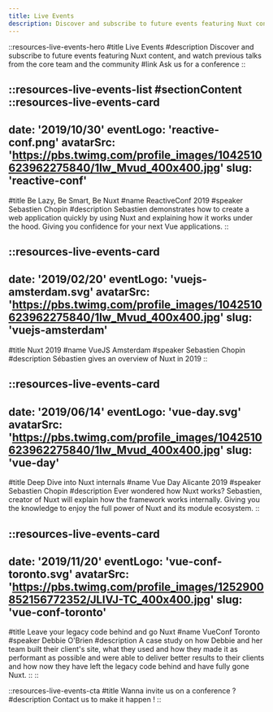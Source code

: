 ```yaml
---
title: Live Events
description: Discover and subscribe to future events featuring Nuxt content, and watch previous talks from the core team and the community
---
```


::resources-live-events-hero
#title
Live Events
#description
Discover and subscribe to future events featuring Nuxt content, and watch previous talks from the core team and the community
#link
Ask us for a conference
::

::resources-live-events-list
#sectionContent
  ::resources-live-events-card
  ---
  date: '2019/10/30'
  eventLogo: 'reactive-conf.png'
  avatarSrc: 'https://pbs.twimg.com/profile_images/1042510623962275840/1Iw_Mvud_400x400.jpg'
  slug: 'reactive-conf'
  ---
  #title
  Be Lazy, Be Smart, Be Nuxt
  #name
  ReactiveConf 2019
  #speaker
  Sebastien Chopin
  #description
  Sebastien demonstrates how to create a web application quickly by using Nuxt and explaining how it works under the hood. Giving you confidence for your next Vue applications.
  ::

  ::resources-live-events-card
  ---
  date: '2019/02/20'
  eventLogo: 'vuejs-amsterdam.svg'
  avatarSrc: 'https://pbs.twimg.com/profile_images/1042510623962275840/1Iw_Mvud_400x400.jpg'
  slug: 'vuejs-amsterdam'
  ---
  #title
  Nuxt 2019
  #name
  VueJS Amsterdam
  #speaker
  Sebastien Chopin
  #description
  Sébastien gives an overview of Nuxt in 2019
  ::

  ::resources-live-events-card
  ---
  date: '2019/06/14'
  eventLogo: 'vue-day.svg'
  avatarSrc: 'https://pbs.twimg.com/profile_images/1042510623962275840/1Iw_Mvud_400x400.jpg'
  slug: 'vue-day'
  ---
  #title
  Deep Dive into Nuxt internals
  #name
  Vue Day Alicante 2019
  #speaker
  Sebastien Chopin
  #description
  Ever wondered how Nuxt works? Sebastien, creator of Nuxt will explain how the framework works internally. Giving you the knowledge to enjoy the full power of Nuxt and its module ecosystem.
  ::

  ::resources-live-events-card
  ---
  date: '2019/11/20'
  eventLogo: 'vue-conf-toronto.svg'
  avatarSrc: 'https://pbs.twimg.com/profile_images/1252900852156772352/JLIVJ-TC_400x400.jpg'
  slug: 'vue-conf-toronto'
  ---
  #title
  Leave your legacy code behind and go Nuxt
  #name
  VueConf Toronto
  #speaker
  Debbie O'Brien
  #description
  A case study on how Debbie and her team built their client's site, what they used and how they made it as performant as possible and were able to deliver better results to their clients and how now they have left the legacy code behind and have fully gone Nuxt.
  ::
::

::resources-live-events-cta
#title
Wanna invite us on a conference ?
#description
Contact us to make it happen !
::


<!-- name: 'ReactiveConf 2019'
    title: 'Be Lazy, Be Smart, Be Nuxt'
    speaker: 'Sébastien Chopin'
    description: 'Sebastien demonstrates how to create a web application quickly by using Nuxt and explaining how it works under the hood. Giving you confidence for your next Vue applications.'
    logo: 'https://pbs.twimg.com/profile_images/1042510623962275840/1Iw_Mvud_400x400.jpg'
    eventLogo: 'reactive_conf.svg'
    eventLink: 'https://reactiveconf.com/'
    link: 'https://youtu.be/vbsPXHCu8Xg'
    date: '30/10/2019'
    lang: 'en' -->
